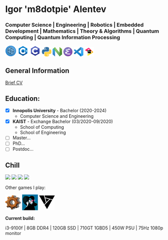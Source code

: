 # **Igor** 'm8dotpie' **Alentev**

### Computer Science | Engineering | Robotics | Embedded Development | Mathematics | Theory & Algorithms | Quantum Computing | Quantum Information Processing

<a href="https://azure.microsoft.com/ru-ru/resources/development-kit/quantum-computing/" target="blank">
<img src="assets/qsharp.svg" style="width:35px;height:35px;"></a>
<a href="https://en.cppreference.com/w/" target="blank">
<img src="assets/cpp.png" style="width:35px;height:35px;"></a>   
<a href="https://en.cppreference.com/w/" target="blank">
<img src="assets/clogo.png" style="width:35px;height:35px;"></a>  
<a href="https://python.org/" target="blank">
<img src="assets/python.png" style="width:30px;height:30px;"></a> 
<a href="https://neovim.io/" target="blank">
<img src="assets/neovim.png" style="width:30px;height:30px;"></a>
<a href="https://gnu.org/" target="blank">
<img src="assets/emacs.png" style="width:30px;height:30px;"></a>
<a href="https://code.visualstudio.com" target="blank">
<img src="assets/vsc.png" style="width:30px;height:30px;"></a>
<a href="https://jetbrains.com" target="blank">
<img src="assets/jb_beam.png" style="width:30px;height:30px;"></a>

## General Information

[Brief CV](assets/brief.pdf)

## Education:

- [x] **Innopolis University** - Bachelor (2020-2024)
  - Computer Science and Engineering
- [x] **KAIST** - Exchange Bachelor (03/2020-09/2020)
  - School of Computing
  - School of Engineering
- [ ] Master...
- [ ] PhD...
- [ ] Postdoc...
## Chill

[<img src="https://img.shields.io/badge/VALORANT-Diamond_3-red.svg?logo=Valorant">](https://tracker.gg/valorant/profile/riot/m8dotpie%23QIU/overview)
[<img src="https://img.shields.io/badge/Steam-m8.pie-black.svg?logo=Steam">](https://steamcommunity.com/id/m8dotpie)
[<img src="https://img.shields.io/badge/4PDA-m8.pie-blue.svg?logo=apple">](https://4pda.to/forum/index.php?showuser=4481265)
[<img src="https://img.shields.io/badge/Discord-m8dotpie_6577-blue.svg?logo=discord">](https://4pda.to/forum/index.php?showuser=4481265)



Other games I play:

<a href="https://www.factorio.com" target="blank">
<img src="assets/factorio-wheel.webp" style="width:50px;height:50px;"></a>
<a href="https://store.steampowered.com/app/718670/Cultist_Simulator/" target="blank">
<img src="assets/cultistsim.png" style="width:50px;height:50px;"></a>
<a href="https://store.steampowered.com/app/583950/Artifact/" target="blank">
<img src="assets/artifact.png" style="width:50px;height:50px;"></a>

**Current build:**

i3-9100f | 8GB DDR4 | 120GB SSD | 710GT 1GBD5 | 450W PSU | 75Hz 1080p monitor






